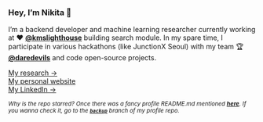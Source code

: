 ### Hey, I’m Nikita 👋

I’m a backend developer and machine learning researcher currently working at ♥ **[@kmslighthouse](https://www.kmslh.com/)** building search module. In my spare time, I participate in various hackathons (like JunctionX Seoul) with my team 🏆 **[@daredevils](https://github.com/daredevils-team)** and code open-source projects.

[My research →](https://scholar.google.com/citations?user=qy3ZD4IAAAAJ&hl=en)<br/>
[My personal website](https://xtenzq.github.io/)<br/>
[My LinkedIn →](https://www.linkedin.com/in/xtenzq/)

<sub>_Why is the repo starred? Once there was a fancy profile README.md mentioned **[here](https://github.com/abhisheknaiidu/awesome-github-profile-readme)**. If you wanna check it, go to the **[`backup`](https://github.com/xtenzQ/xtenzQ/tree/backup)** branch of my profile repo._</sub>
